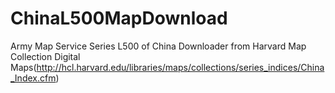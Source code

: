 ChinaL500MapDownload
===================

Army Map Service Series L500 of China Downloader from Harvard Map Collection Digital Maps(http://hcl.harvard.edu/libraries/maps/collections/series_indices/China_Index.cfm)

